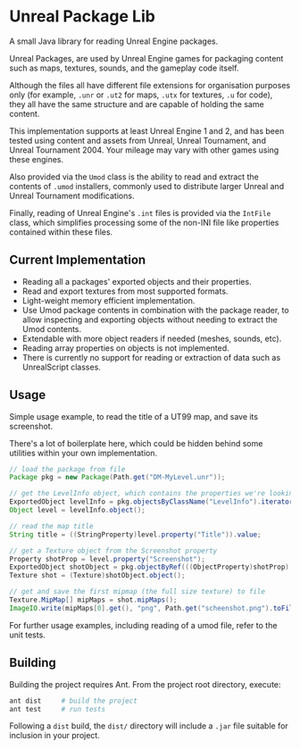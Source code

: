 # Unreal Package Lib

A small Java library for reading Unreal Engine packages.

Unreal Packages, are used by Unreal Engine games for packaging content such as
maps, textures, sounds, and the gameplay code itself.

Although the files all have different file extensions for organisation
purposes only (for example, `.unr` or `.ut2` for maps, `.utx` for textures, 
`.u` for code), they all have the same structure and are capable of holding
the same content.

This implementation supports at least Unreal Engine 1 and 2, and has been
tested using content and assets from Unreal, Unreal Tournament, and Unreal
Tournament 2004. Your mileage may vary with other games using these engines.

Also provided via the `Umod` class is the ability to read and extract the 
contents of `.umod` installers, commonly used to distribute larger Unreal and 
Unreal Tournament modifications.

Finally, reading of Unreal Engine's `.int` files is provided via the `IntFile`
class, which simplifies processing some of the non-INI file like properties
contained within these files.  

## Current Implementation

- Reading all a packages' exported objects and their properties.
- Read and export textures from most supported formats.
- Light-weight memory efficient implementation.
- Use Umod package contents in combination with the package reader, to allow
  inspecting and exporting objects without needing to extract the Umod 
  contents. 
- Extendable with more object readers if needed (meshes, sounds, etc).
- Reading array properties on objects is not implemented.
- There is currently no support for reading or extraction of data such as 
  UnrealScript classes.


## Usage

Simple usage example, to read the title of a UT99 map, and save its screenshot. 

There's a lot of boilerplate here, which could be hidden behind some utilities
within your own implementation.

```java
// load the package from file
Package pkg = new Package(Path.get("DM-MyLevel.unr"));

// get the LevelInfo object, which contains the properties we're looking for 
ExportedObject levelInfo = pkg.objectsByClassName("LevelInfo").iterator().next();
Object level = levelInfo.object();

// read the map title
String title = ((StringProperty)level.property("Title")).value;

// get a Texture object from the Screenshot property
Property shotProp = level.property("Screenshot");
ExportedObject shotObject = pkg.objectByRef(((ObjectProperty)shotProp).value);
Texture shot = (Texture)shotObject.object();

// get and save the first mipmap (the full size texture) to file 
Texture.MipMap[] mipMaps = shot.mipMaps();
ImageIO.write(mipMaps[0].get(), "png", Path.get("scheenshot.png").toFile());
```

For further usage examples, including reading of a umod file, refer to the 
unit tests.


## Building

Building the project requires Ant. From the project root directory, execute:

```bash
ant dist     # build the project 
ant test     # run tests
```

Following a `dist` build, the `dist/` directory will include a `.jar` file
suitable for inclusion in your project.  
